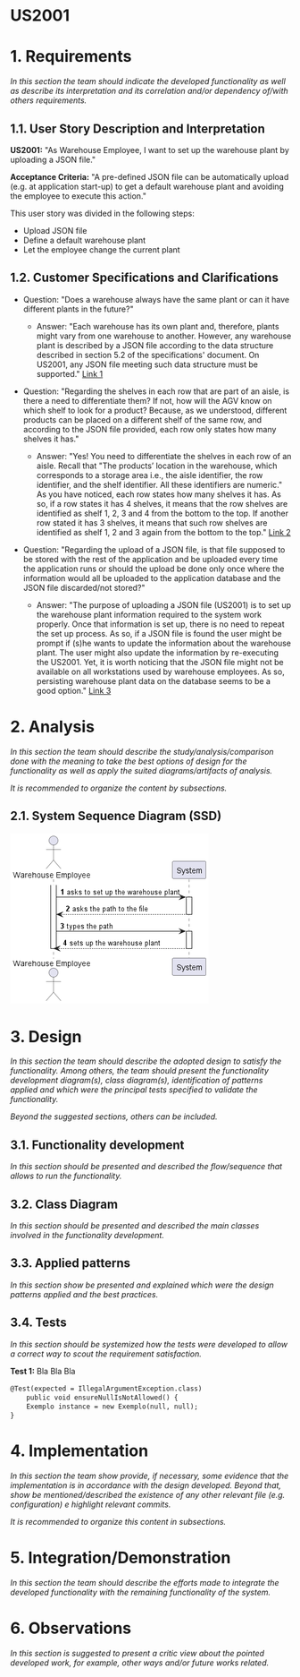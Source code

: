 US2001
=======================================

# 1. Requirements

*In this section the team should indicate the developed functionality as well as describe its interpretation and its
correlation and/or dependency of/with others requirements.*

## 1.1. User Story Description and Interpretation

**US2001:** "As Warehouse Employee, I want to set up the warehouse plant by uploading a JSON file."

**Acceptance Criteria:** "A pre-defined JSON file can be automatically upload (e.g. at application start-up) to get a default
warehouse plant and avoiding the employee to execute this action."

This user story was divided in the following steps:

- Upload JSON file
- Define a default warehouse plant
- Let the employee change the current plant

## 1.2. Customer Specifications and Clarifications

- Question: "Does a warehouse always have the same plant or can it have different plants in the future?"

  - Answer: "Each warehouse has its own plant and, therefore, plants might vary from one warehouse to another. However, any
  warehouse plant is described by a JSON file according to the data structure described in section 5.2 of the
  specifications' document. On US2001, any JSON file meeting such data structure must be supported."
    [Link 1](https://moodle.isep.ipp.pt/mod/forum/discuss.php?d=8857#p11584)


- Question: "Regarding the shelves in each row that are part of an aisle, is there a need to differentiate them? If not,
how will the AGV know on which shelf to look for a product? Because, as we understood, different products can be placed
on a different shelf of the same row, and according to the JSON file provided, each row only states how many shelves it has."
  - Answer: "Yes! You need to differentiate the shelves in each row of an aisle. Recall that "The products’ location in the
  warehouse, which corresponds to a storage area i.e., the aisle identifier, the row identifier, and the shelf identifier.
  All these identifiers are numeric." As you have noticed, each row states how many shelves it has. As so, if a row states
  it has 4 shelves, it means that the row shelves are identified as shelf 1, 2, 3 and 4 from the bottom to the top. If another row
  stated it has 3 shelves, it means that such row shelves are identified as shelf 1, 2 and 3 again from the bottom to the top."
    [Link 2](https://moodle.isep.ipp.pt/mod/forum/discuss.php?d=15758#p20252)

- Question: "Regarding the upload of a JSON file, is that file supposed to be stored with the rest of the application and be
uploaded every time the application runs or should the upload be done only once where the information would all be uploaded to
the application database and the JSON file discarded/not stored?"
  - Answer: "The purpose of uploading a JSON file (US2001) is to set up the warehouse plant information required to the system work properly.
Once that information is set up, there is no need to repeat the set up process. As so, if a JSON file is found the user might be prompt if (s)he wants to update the information about the warehouse plant. The user might also update the information by re-executing the US2001.
Yet, it is worth noticing that the JSON file might not be available on all workstations used by warehouse employees.
As so, persisting warehouse plant data on the database seems to be a good option."
    [Link 3](https://moodle.isep.ipp.pt/mod/forum/view.php?id=93680)

# 2. Analysis

*In this section the team should describe the study/analysis/comparison done with the meaning to take the best options
of design for the functionality as well as apply the suited diagrams/artifacts of analysis.*

*It is recommended to organize the content by subsections.*

## 2.1. System Sequence Diagram (SSD)

![US2001-SSD](US2001-SSD.png)

# 3. Design

*In this section the team should describe the adopted design to satisfy the functionality. Among others, the team should
present the functionality development diagram(s), class diagram(s), identification of patterns applied and which were the
principal tests specified to validate the functionality.*

*Beyond the suggested sections, others can be included.*

## 3.1. Functionality development

*In this section should be presented and described the flow/sequence that allows to run the functionality.*

## 3.2. Class Diagram

*In this section should be presented and described the main classes involved in the functionality development.*

## 3.3. Applied patterns

*In this section show be presented and explained which were the design patterns applied and the best practices.*

## 3.4. Tests
*In this section should be systemized how the tests were developed to allow a correct way to scout the requirement satisfaction.*

**Test 1:** Bla Bla Bla

	@Test(expected = IllegalArgumentException.class)
		public void ensureNullIsNotAllowed() {
		Exemplo instance = new Exemplo(null, null);
	}

# 4. Implementation

*In this section the team show provide, if necessary, some evidence that the implementation is in accordance with the design developed.
Beyond that, show be mentioned/described the existence of any other relevant file (e.g. configuration) e highlight relevant commits.*

*It is recommended to organize this content in subsections.*

# 5. Integration/Demonstration

*In this section the team should describe the efforts made to integrate the developed functionality with the remaining functionality of the system.*

# 6. Observations

*In this section is suggested to present a critic view about the pointed developed work, for example, other ways and/or future works related.*